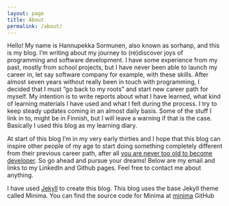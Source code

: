 ```yaml
---
layout: page
title: About
permalink: /about/
---
```

[jekyll]: https://jekyllrb.com/
[minima]: https://github.com/jekyll/minima
[toolate]: https://medium.com/startup-grind/i-am-enter-your-age-here-is-that-too-late-to-become-a-developer-58e926799af4

Hello! My name is Hannupekka Sormunen, also known as sorhanp, and this is my blog. I’m writing about my journey to (re)discover joys of programming and software development. I have some experience from my past, mostly from school projects, but I have never been able to launch my career in, let say software company for example, with these skills. After almost seven years without really been in touch with programming, I decided that I must “go back to my roots” and start new career path for myself. My intention is to write reports about what I have learned, what kind of learning materials I have used and what I felt during the process. I try to keep steady updates coming in an almost daily basis. Some of the stuff I link in to, might be in Finnish, but I will leave a warning if that is the case. Basically I used this blog as my learning diary.

At start of this blog I’m in my very early thirties and I hope that this blog can inspire other people of my age to start doing something completely different from their previous career path, after all [you are never too old to become developer][toolate]. So go ahead and pursue your dreams! 
Below are my email and links to my LinkedIn and Github pages. Feel free to contact me about anything.

I have used [Jekyll][jekyll] to create this blog.
This blog uses the base Jekyll theme called Minima. You can find the source code for Minima at 
[minima] GitHub
